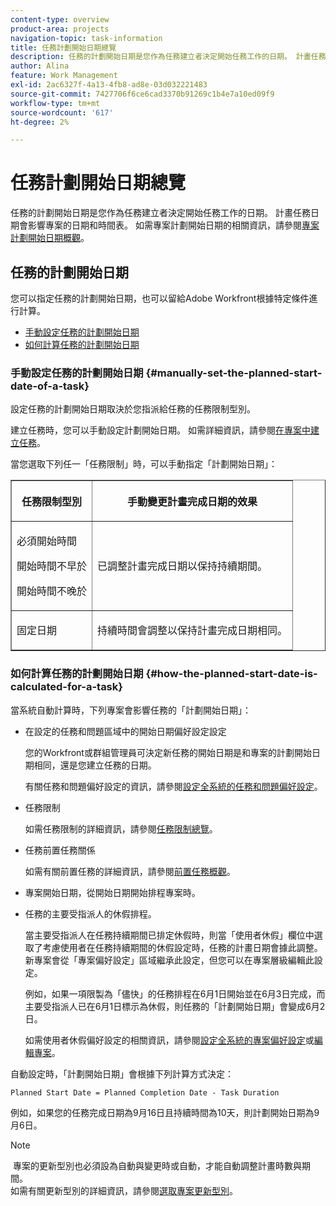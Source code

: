```yaml
---
content-type: overview
product-area: projects
navigation-topic: task-information
title: 任務計劃開始日期總覽
description: 任務的計劃開始日期是您作為任務建立者決定開始任務工作的日期。 計畫任務日期會影響專案的日期和時間表。 如需專案計劃開始日期的相關資訊，請參閱專案計劃開始日期概觀。
author: Alina
feature: Work Management
exl-id: 2ac6327f-4a13-4fb8-ad8e-03d032221483
source-git-commit: 7427706f6ce6cad3370b91269c1b4e7a10ed09f9
workflow-type: tm+mt
source-wordcount: '617'
ht-degree: 2%

---
```


# 任務計劃開始日期總覽

<!-- Audited: 6/2025 -->

任務的計劃開始日期是您作為任務建立者決定開始任務工作的日期。 計畫任務日期會影響專案的日期和時間表。 如需專案計劃開始日期的相關資訊，請參閱[專案計劃開始日期概觀](../../../manage-work/projects/planning-a-project/project-planned-start-date.md)。

## 任務的計劃開始日期

您可以指定任務的計劃開始日期，也可以留給Adobe Workfront根據特定條件進行計算。 

* [手動設定任務的計劃開始日期](#manually-set-the-planned-start-date-of-a-task)
* [如何計算任務的計劃開始日期](#how-the-planned-start-date-is-calculated-for-a-task)

### 手動設定任務的計劃開始日期 {#manually-set-the-planned-start-date-of-a-task}

設定任務的計劃開始日期取決於您指派給任務的任務限制型別。 

建立任務時，您可以手動設定計劃開始日期。 如需詳細資訊，請參閱[在專案中建立任務](../../../manage-work/tasks/create-tasks/create-tasks-in-project.md)。

當您選取下列任一「任務限制」時，可以手動指定「計劃開始日期」： 

<table border="1" cellspacing="15" cellpadding="1"> 
 <col> 
 <col> 
 <thead> 
  <tr> 
   <th> <p><strong>任務限制型別</strong> </p> </th> 
   <th> <p><strong>手動變更計畫完成日期的效果</strong> </p> </th> 
  </tr> 
 </thead> 
 <tbody> 
  <tr> 
   <td> <p>必須開始時間</p> <p>開始時間不早於</p> <p>開始時間不晚於</p> </td> 
   <td> <p><span class="s1">已調整計畫完成日期以保持持續期間。</span> </p> </td> 
  </tr> 
  <tr> 
   <td> <p>固定日期</p> </td> 
   <td> <p>持續時間會調整以保持計畫完成日期相同。</p> </td> 
  </tr> 
 </tbody> 
</table>

### 如何計算任務的計劃開始日期 {#how-the-planned-start-date-is-calculated-for-a-task}

當系統自動計算時，下列專案會影響任務的「計劃開始日期」：

* 在設定的任務和問題區域中的開始日期偏好設定設定

  您的Workfront或群組管理員可決定新任務的開始日期是和專案的計劃開始日期相同，還是您建立任務的日期。

  有關任務和問題偏好設定的資訊，請參閱[設定全系統的任務和問題偏好設定](../../../administration-and-setup/set-up-workfront/configure-system-defaults/set-task-issue-preferences.md)。

* 任務限制

  如需任務限制的詳細資訊，請參閱[任務限制總覽](../../../manage-work/tasks/task-constraints/task-constraint-overview.md)。

* 任務前置任務關係

  如需有關前置任務的詳細資訊，請參閱[前置任務概觀](../../../manage-work/tasks/use-prdcssrs/predecessors-overview.md)。

* 專案開始日期，從開始日期開始排程專案時。
* 任務的主要受指派人的休假排程。

  當主要受指派人在任務持續期間已排定休假時，則當「使用者休假」欄位中選取了考慮使用者在任務持續期間的休假設定時，任務的計畫日期會據此調整。 新專案會從「專案偏好設定」區域繼承此設定，但您可以在專案層級編輯此設定。

  例如，如果一項限製為「儘快」的任務排程在6月1日開始並在6月3日完成，而主要受指派人已在6月1日標示為休假，則任務的「計劃開始日期」會變成6月2日。

  如需使用者休假偏好設定的相關資訊，請參閱[設定全系統的專案偏好設定](../../../administration-and-setup/set-up-workfront/configure-system-defaults/set-project-preferences.md)或[編輯專案](../../../manage-work/projects/manage-projects/edit-projects.md)。

自動設定時，「計劃開始日期」會根據下列計算方式決定： 

```
Planned Start Date = Planned Completion Date - Task Duration
```

例如，如果您的任務完成日期為9月16日且持續時間為10天，則計劃開始日期為9月6日。

>[!NOTE]
>
> 專案的更新型別也必須設為自動與變更時或自動，才能自動調整計畫時數與期間。\
>如需有關更新型別的詳細資訊，請參閱[選取專案更新型別](../../../manage-work/projects/manage-projects/select-project-update-type.md)。
